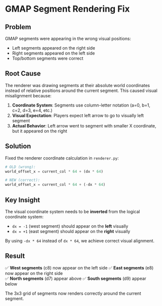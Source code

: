 # GMAP Segment Rendering Fix

## Problem
GMAP segments were appearing in the wrong visual positions:
- Left segments appeared on the right side
- Right segments appeared on the left side  
- Top/bottom segments were correct

## Root Cause
The renderer was drawing segments at their absolute world coordinates instead of relative positions around the current segment. This caused visual misalignment because:

1. **Coordinate System**: Segments use column-letter notation (a=0, b=1, c=2, d=3, e=4, etc.)
2. **Visual Expectation**: Players expect left arrow to go to visually left segment
3. **Actual Behavior**: Left arrow went to segment with smaller X coordinate, but it appeared on the right

## Solution
Fixed the renderer coordinate calculation in `renderer.py`:

```python
# OLD (wrong):
world_offset_x = current_col * 64 + (dx * 64)

# NEW (correct):
world_offset_x = current_col * 64 + (-dx * 64)
```

## Key Insight
The visual coordinate system needs to be **inverted** from the logical coordinate system:
- `dx = -1` (west segment) should appear on the **left** visually
- `dx = +1` (east segment) should appear on the **right** visually

By using `-dx * 64` instead of `dx * 64`, we achieve correct visual alignment.

## Result
✅ **West segments** (c8) now appear on the left side
✅ **East segments** (e8) now appear on the right side  
✅ **North segments** (d7) appear above
✅ **South segments** (d9) appear below

The 3x3 grid of segments now renders correctly around the current segment.